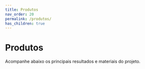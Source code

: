 ```yaml
---
title: Produtos
nav_order: 20
permalink: /produtos/
has_children: true
---
```


# Produtos
Acompanhe abaixo os principais resultados e materiais do projeto.
